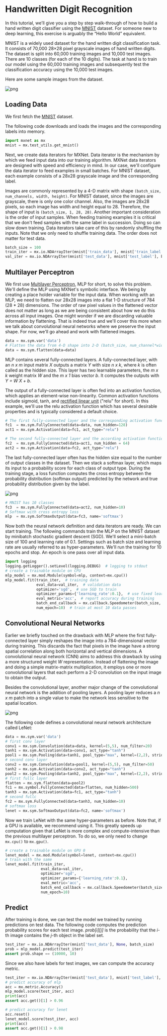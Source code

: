 # Handwritten Digit Recognition

In this tutorial, we’ll give you a step by step walk-through of how to build a hand written digit classifier using the [MNIST](https://en.wikipedia.org/wiki/MNIST_database) dataset. For someone new to deep learning, this exercise is arguably the “Hello World” equivalent.

MNIST is a widely used dataset for the hand written digit classification task. It consists of 70,000 28×28 pixel grayscale images of hand written digits. The dataset is split into 60,000 training images and 10,000 test images.  There are 10 classes (for each of the 10 digits). The task at hand is to train our model using the 60,000 training images and subsequently test the classification accuracy using the 10,000 test images.

Here are some sample images from the dataset.

![png](https://raw.githubusercontent.com/dmlc/web-data/master/mxnet/example/mnist.png)

## Loading Data

We first fetch the [MNIST](http://yann.lecun.com/exdb/mnist/) dataset.

The following code downloads and loads the images and the corresponding labels into memory.

```python
import mxnet as mx
mnist = mx.test_utils.get_mnist()
```

Next, we create data iterators for MXNet. Data iterator is the mechanism by which we feed input data into our training algorithm. MXNet data iterators are designed with speed and efficiency in mind. In our case, we'll configure the data iterator to feed examples in small batches. For MNIST dataset, each example consists of a 28x28 grayscale image and the corresponding label.

Images are commonly represented by a 4-D matrix with shape `(batch_size, num_channels, width, height)`. For MNIST dataset, since the images are grayscale, there is only one color channel. Also, the images are 28x28 pixels, so each image has width and height equal to 28. Therefore, the shape of input is `(batch_size, 1, 28, 28)`. Another important consideration is the order of input samples. When feeding training examples it is critical that we don't feed samples with the same label in succession. Doing so can slow down training.
Data iterators take care of this by randomly shuffling the inputs. Note that we only need to shuffle training data. The order does not matter for test data.

```python
batch_size = 100
train_iter = mx.io.NDArrayIter(mnist['train_data'], mnist['train_label'], batch_size, shuffle=True)
val_iter = mx.io.NDArrayIter(mnist['test_data'], mnist['test_label'], batch_size)
```

## Multilayer Perceptron

We first use [Multilayer Perceptron](https://en.wikipedia.org/wiki/Multilayer_perceptron), MLP for short, to solve this problem. We'll define the MLP using MXNet's symbolic interface. We being by creating a place holder variable for the input data. When working with an MLP, we need to flatten our 28x28 images into a flat 1-D structure of 784 (28 * 28) dimensions. The order of raw pixel values in the flattened vector does not matter as long as we are being consistent about how we do this across all input images. One might wonder if we are discarding valuable information by flattening. That is indeed true and we'll cover this more when we talk about convolutional neural networks where we preserve the input shape. For now, we'll go ahead and work with flattened images.

```python
data = mx.sym.var('data')
# Flatten the data from 4-D shape into 2-D (batch_size, num_channel*width*height)
data = mx.sym.flatten(data=data)
```

MLP contains several fully-connected layers. A fully-connected layer, with an *n x m* input matrix *X* outputs a matrix *Y* with size *n x k*, where *k* is often called as the hidden size. This layer has two learnable parameters, the *m x k* weight matrix *W* and the *m x 1* bias vector *b*. It computes the outputs with *Y = W X + b*.

The output of a fully-connected layer is often fed into an activation function,
which applies an element-wise non-linearity. Common activation functions include sigmoid, tanh, and [rectified linear unit](https://en.wikipedia.org/wiki/Rectifier_%28neural_networks%29) ("relu" for short). In this example, we'll use the relu activation function which has several desirable properties and is typically considered a default choice.

```python
# The first fully-connected layer and the corresponding activation function
fc1  = mx.sym.FullyConnected(data=data, num_hidden=128)
act1 = mx.sym.Activation(data=fc1, act_type="relu")

# The second fully-connected layer and the according activation function
fc2  = mx.sym.FullyConnected(data=act1, num_hidden = 64)
act2 = mx.sym.Activation(data=fc2, act_type="relu")
```

The last fully-connected layer often has the hidden size equal to the number of
output classes in the dataset. Then we stack a softmax layer, which maps its input to a probability score for each class of output type. During the training stage, a loss function computes the cross entropy between the probability distribution (softmax output) predicted by the network and true probability distribution given by the label.

![png](https://raw.githubusercontent.com/dmlc/web-data/master/mxnet/image/mlp_mnist.png)

```python
# MNIST has 10 classes
fc3  = mx.sym.FullyConnected(data=act2, num_hidden=10)
# Softmax with cross entropy loss
mlp  = mx.sym.SoftmaxOutput(data=fc3, name='softmax')
```

Now both the neural network definition and data iterators are ready. We can
start training. The following commands train the MLP on the
MNIST dataset by minibatch stochastic gradient descent (SGD). We'll select a mini-batch size of 100 and learning rate of 0.1. Settings such as batch size and learning rate are usually referred to as hyper-parameters. We'll run the training for 10 epochs and stop. An epoch is one pass over all input data.

```python
import logging
logging.getLogger().setLevel(logging.DEBUG)  # logging to stdout
# create a trainable module on CPU
mlp_model = mx.mod.Module(symbol=mlp, context=mx.cpu())
mlp_model.fit(train_iter,  # training data
              eval_data=val_iter,  # validation data
              optimizer='sgd',  # use SGD to train
              optimizer_params={'learning_rate':0.1},  # use fixed learning rate
              eval_metric='acc',  # report accuracy during training
              batch_end_callback = mx.callback.Speedometer(batch_size, 100), # output progress for each 100 data batches
              num_epoch=10)  # train at most 10 data passes
```

## Convolutional Neural Networks

Earlier we briefly touched on the drawback with MLP where the first fully-connected layer simply reshapes the image into a 784-dimensional vector during training. This discards the fact that pixels in the image have a strong spatial correlation along both horizontal and vertical dimensions. A convolutional neural network (CNN) aims to address this drawback by using a more structured weight *W* representation. Instead of flattening the image and doing a simple matrix-matrix multiplication, it employs one or more convolutional layers that each perform a 2-D convolution on the input image to obtain the output.

Besides the convolutional layer, another major change of the convolutional
neural network is the addition of pooling layers. A pooling layer reduces a
*n x m* patch into a single value to make the network less sensitive to the spatial location.

![png](https://raw.githubusercontent.com/dmlc/web-data/master/mxnet/image/conv_mnist.png)

The following code defines a convolutional neural network architecture called LeNet:

```python
data = mx.sym.var('data')
# first conv layer
conv1 = mx.sym.Convolution(data=data, kernel=(5,5), num_filter=20)
tanh1 = mx.sym.Activation(data=conv1, act_type="tanh")
pool1 = mx.sym.Pooling(data=tanh1, pool_type="max", kernel=(2,2), stride=(2,2))
# second conv layer
conv2 = mx.sym.Convolution(data=pool1, kernel=(5,5), num_filter=50)
tanh2 = mx.sym.Activation(data=conv2, act_type="tanh")
pool2 = mx.sym.Pooling(data=tanh2, pool_type="max", kernel=(2,2), stride=(2,2))
# first fullc layer
flatten = mx.sym.flatten(data=pool2)
fc1 = mx.symbol.FullyConnected(data=flatten, num_hidden=500)
tanh3 = mx.sym.Activation(data=fc1, act_type="tanh")
# second fullc
fc2 = mx.sym.FullyConnected(data=tanh3, num_hidden=10)
# softmax loss
lenet = mx.sym.SoftmaxOutput(data=fc2, name='softmax')
```

Now we train LeNet with the same hyper-parameters as before. Note that, if a GPU is available, we recommend using it. This greatly speeds up computation given that LeNet is more complex and compute-intensive than the previous multilayer perceptron. To do so, we only need to change `mx.cpu()` to `mx.gpu()`.

```python
# create a trainable module on GPU 0
lenet_model = mx.mod.Module(symbol=lenet, context=mx.cpu())
# train with the same
lenet_model.fit(train_iter,
                eval_data=val_iter,
                optimizer='sgd',
                optimizer_params={'learning_rate':0.1},
                eval_metric='acc',
                batch_end_callback = mx.callback.Speedometer(batch_size, 100),
                num_epoch=10)
```

## Predict

After training is done, we can test the model we trained by running predictions on test data. The following code computes the prediction probability scores for each test image. *prob[i][j]* is the probability that the *i*-th image contains the *j*-th object in the label set.

```python
test_iter = mx.io.NDArrayIter(mnist['test_data'], None, batch_size)
prob = mlp_model.predict(test_iter)
assert prob.shape == (10000, 10)
```

Since we also have labels for test images, we can compute the accuracy metric.

```python
test_iter = mx.io.NDArrayIter(mnist['test_data'], mnist['test_label'], batch_size)
# predict accuracy of mlp
acc = mx.metric.Accuracy()
mlp_model.score(test_iter, acc)
print(acc)
assert acc.get()[1] > 0.96

# predict accuracy for lenet
acc.reset()
lenet_model.score(test_iter, acc)
print(acc)
assert acc.get()[1] > 0.98
```

<!-- INSERT SOURCE DOWNLOAD BUTTONS -->
